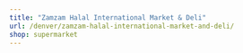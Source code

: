```yaml
---
title: "Zamzam Halal International Market & Deli"
url: /denver/zamzam-halal-international-market-and-deli/
shop: supermarket
---
```

